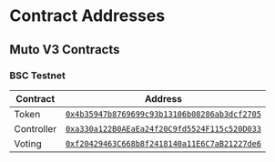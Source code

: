 # Contract Addresses

## Muto V3 Contracts

### BSC Testnet 

| Contract | Address                                                                                                                 |
| -------- | ----------------------------------------------------------------------------------------------------------------------- |
| Token    | [`0x4b35947b8769699c93b13106b08286ab3dcf2705`](https://testnet.bscscan.com/address/0x4b35947b8769699c93b13106b08286ab3dcf2705) |
| Controller    | [`0xa330a122B0AEaEa24f20C9fd5524F115c520D033`](https://testnet.bscscan.com/address/0xa330a122B0AEaEa24f20C9fd5524F115c520D033) |
| Voting    | [`0xf20429463C668b8f2418140a11E6C7aB21227de6`](https://testnet.bscscan.com/address/0xf20429463C668b8f2418140a11E6C7aB21227de6) |
